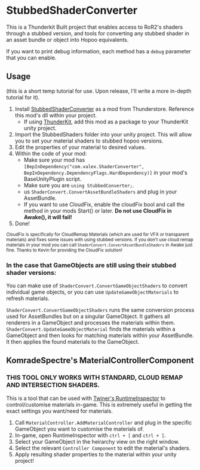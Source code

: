 # StubbedShaderConverter
This is a Thunderkit Built project that enables access to RoR2's shaders through a stubbed version, and tools for converting any stubbed shader in an asset bundle or object into Hopoo equivalents.

If you want to print debug information, each method has a `debug` parameter that you can enable.

## Usage
(this is a short temp tutorial for use. Upon release, I'll write a more in-depth tutorial for it).

1. Install [StubbedShaderConverter](https://thunderstore.io/package/ValeX/StubbedShaderConverter/) as a mod from Thunderstore. Reference this mod's dll within your project.
    - If using [ThunderKit](https://github.com/risk-of-thunder/R2Wiki/wiki/Creating-Mods-with-Thunderkit), add this mod as a package to your ThunderKit unity project.
3. Import the StubbedShaders folder into your unity project. This will allow you to set your material shaders to stubbed hopoo versions.
4. Edit the properties of your material to desired values.
5. Within the code of your mod:
    - Make sure your mod has `[BepInDependency("com.valex.ShaderConverter", BepInDependency.DependencyFlags.HardDependency)]` in your mod's BaseUnityPlugin script.
    - Make sure you are `using StubbedConverter;`.
    - us `ShaderConvert.ConvertAssetBundleShaders` and plug in your AssetBundle.
    - If you want to use CloudFix, enable the cloudFix bool and call the method in your mods Start() or later. __Do not use CloudFix in Awake(), it will fail!__
6. Done!

<sub>CloudFix is specifically for CloudRemap Materials (which are used for VFX or transparent materials) and fixes some issues with using stubbed versions. If you don't use cloud remap materials in your mod you can call `ShaderConvert.ConvertAssetBundleShaders` in Awake just fine. Thanks to Kevin for providing the CloudFix solution!</sub>

### In the case that GameObjects are still using their stubbed shader versions:

You can make use of `ShaderConvert.ConvertGameObjectShaders` to convert individual game objects, or you can use `UpdateGameObjectMaterials` to refresh materials.

`ShaderConvert.ConvertGameObjectShaders` runs the same conversion process used for AssetBundles but on a singular GameObject. It gathers all renderers in a GameObject and processes the materials within them.  
`ShaderConvert.UpdateGameObjectMaterial` finds the materials within a GameObject and then looks for matching materials within your AssetBundle. It then applies the found materials to the GameObject.  

## KomradeSpectre's MaterialControllerComponent

### THIS TOOL ONLY WORKS WITH STANDARD, CLOUD REMAP AND INTERSECTION SHADERS.
This is a tool that can be used with [Twiner's RuntimeInspector](https://thunderstore.io/package/Twiner/RuntimeInspector/) to control/customise materials in-game. This is extremely useful in getting the exact settings you want/need for materials. 

1. Call `MaterialController.AddMaterialController` and plug in the specific GameObject you want to customise the materials of.
2. In-game, open RuntimeInspector with `ctrl + [` and `ctrl + ]`.
3. Select your GameObject in the heirarchy view on the right window.
4. Select the relevant `Controller Component` to edit the material's shaders.
5. Apply resulting shader properties to the material within your unity project!
